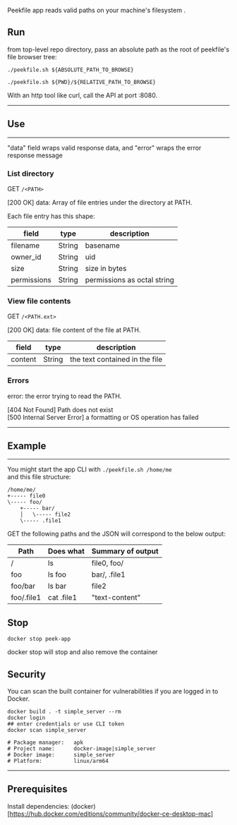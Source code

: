 Peekfile app reads valid paths on your machine's filesystem .

## Run

from top-level repo directory, pass an absolute path as the root of peekfile's file browser tree:

`./peekfile.sh ${ABSOLUTE_PATH_TO_BROWSE}`

`./peekfile.sh ${PWD}/${RELATIVE_PATH_TO_BROWSE}`

With an http tool like curl, call the API at port :8080.

-------------

## Use
-------------

"data" field wraps valid response data, and "error" wraps the error response message

### List directory

GET `/<PATH>`

[200 OK] data: Array of file entries under the directory at PATH.

Each file entry has this shape:

field        | type   | description
------       | ------ | -----
filename     | String | basename
owner_id     | String | uid
size         | String | size in bytes
permissions  | String | permissions as octal string

### View file contents

GET `/<PATH.ext>`

[200 OK] data: file content of the file at PATH.

field   | type   | description
------- | ------ | ----------
content | String | the text contained in the file

### Errors

error: the error trying to read the PATH.

[404 Not Found] Path does not exist  
[500 Internal Server Error] a formatting or OS operation has failed

-------------

## Example
-------------

You might start the app CLI 
with `./peekfile.sh /home/me`  
and this file structure:
```
/home/me/
+----- file0
\----- foo/
    +----- bar/
    │   \----- file2
    \----- .file1
```

GET the following paths and the JSON will correspond to the below output:

Path       | Does what  | Summary of output
-----------|------------|-----------------
/          | ls         | file0, foo/    
foo        | ls  foo    | bar/, .file1    
foo/bar    | ls  bar    | file2          
foo/.file1 | cat .file1 | "text-content" 

## Stop

`docker stop peek-app`

docker stop will stop and also remove the container

## Security

You can scan the built container for vulnerabilities if you are logged in to Docker.

```
docker build . -t simple_server --rm
docker login
## enter credentials or use CLI token
docker scan simple_server

# Package manager:   apk
# Project name:      docker-image|simple_server
# Docker image:      simple_server
# Platform:          linux/arm64
```
  
------

## Prerequisites

Install dependencies: (docker)[https://hub.docker.com/editions/community/docker-ce-desktop-mac] 
